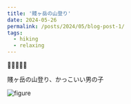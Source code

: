 ```yaml
---
title: '賤ヶ岳の山登り'
date: 2024-05-26
permalink: /posts/2024/05/blog-post-1/
tags:
  - hiking
  - relaxing
---
```


:monkey::monkey::monkey::monkey::monkey:

賤ヶ岳の山登り、かっこいい男の子

![figure](/images/my_pictures/2024-05-26.jpg "賤ヶ岳の山登り")

